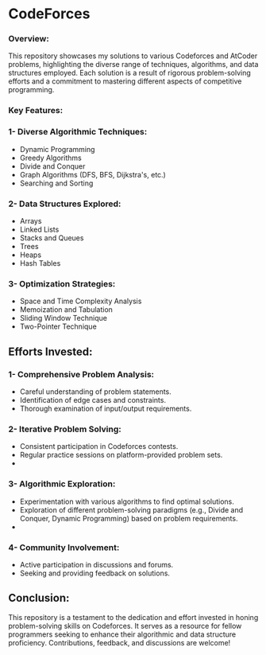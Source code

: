 # CodeForces

### Overview:
This repository showcases my solutions to various Codeforces and AtCoder problems, highlighting the diverse range of techniques, algorithms, and data structures employed. Each solution is a result of rigorous problem-solving efforts and a commitment to mastering different aspects of competitive programming.

### Key Features:

### 1- Diverse Algorithmic Techniques:
- Dynamic Programming
- Greedy Algorithms
- Divide and Conquer
- Graph Algorithms (DFS, BFS, Dijkstra's, etc.)
- Searching and Sorting

### 2- Data Structures Explored:
- Arrays
- Linked Lists
- Stacks and Queues
- Trees
- Heaps
- Hash Tables

### 3- Optimization Strategies:
- Space and Time Complexity Analysis
- Memoization and Tabulation
- Sliding Window Technique
- Two-Pointer Technique

## Efforts Invested:
### 1- Comprehensive Problem Analysis:
- Careful understanding of problem statements.
- Identification of edge cases and constraints.
- Thorough examination of input/output requirements.

### 2- Iterative Problem Solving:
- Consistent participation in Codeforces contests.
- Regular practice sessions on platform-provided problem sets.
- 
### 3- Algorithmic Exploration:
- Experimentation with various algorithms to find optimal solutions.
- Exploration of different problem-solving paradigms (e.g., Divide and Conquer, Dynamic Programming) based on problem requirements.
- 
### 4- Community Involvement:
- Active participation in discussions and forums.
- Seeking and providing feedback on solutions.

## Conclusion:
This repository is a testament to the dedication and effort invested in honing problem-solving skills on Codeforces. It serves as a resource for fellow programmers seeking to enhance their algorithmic and data structure proficiency. Contributions, feedback, and discussions are welcome!
